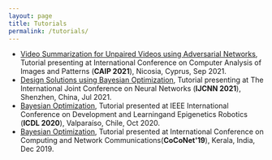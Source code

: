 ```yaml
---
layout: page
title: Tutorials
permalink: /tutorials/
---
```

  * [Video Summarization for Unpaired Videos using Adversarial Networks](http://cyprusconferences.org/caip2021/tutorials/), Tutorial presenting at International Conference on Computer Analysis of Images and Patterns (**CAIP 2021**), Nicosia, Cyprus, Sep 2021.
  * [Design Solutions using Bayesian Optimization](https://www.ijcnn.org/tutorials), Tutorial presenting at The International Joint Conference on Neural Networks (**IJCNN 2021**), Shenzhen, China, Jul 2021.
  * [Bayesian Optimization](https://cdstc.gitlab.io/icdl-2020/program/tutorials/), Tutorial presented at IEEE International Conference on Development and Learningand Epigenetics Robotics (**ICDL 2020**), Valparaíso, Chile, Oct 2020.
  * [Bayesian Optimization](http://coconet-conference.org/2019/?q=tutorials), Tutorial presented at International Conference on Computing and Network Communications(**CoCoNet'19**), Kerala, India, Dec 2019. 
